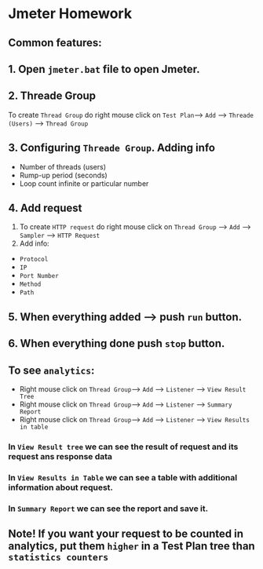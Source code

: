 # Jmeter Homework
## Common features:
## 1. Open `jmeter.bat` file to open Jmeter.
## 2. Threade Group
To create `Thread Group` do right mouse click on `Test Plan`--> `Add` --> `Threade (Users)` --> `Thread Group`
## 3. Configuring `Threade Group`. Adding info
+ Number of threads (users)
+ Rump-up period (seconds)
+ Loop count infinite or particular number
## 4. Add request
1. To create `HTTP request` do right mouse click on `Thread Group` --> `Add` --> `Sampler` --> `HTTP Request`
2. Add info:
+ `Protocol`
+ `IP`
+ `Port Number`
+ `Method`
+ `Path`
## 5. When everything added --> push `run` button.
## 6. When everything done push `stop` button.
## To see `analytics`:
+ Right mouse click on `Thread Group`--> `Add` --> `Listener` --> `View Result Tree`
+ Right mouse click on `Thread Group`--> `Add` --> `Listener` --> `Summary Report`
+ Right mouse click on `Thread Group`--> `Add` --> `Listener` --> `View Results in table`
### In `View Result tree` we can see the result of request and its request ans response data
### In `View Results in Table` we can see a table with additional information about request.
### In `Summary Report` we can see the report and save it.
## Note! If you want your request to be counted in analytics, put them `higher` in a Test Plan tree than `statistics counters`
